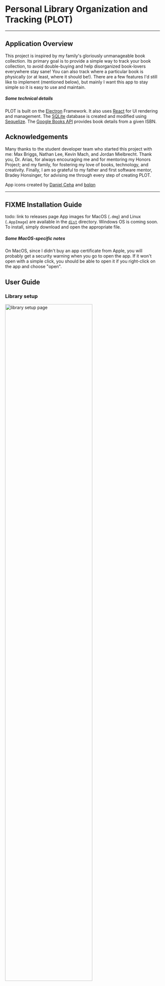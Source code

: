 # Personal Library Organization and Tracking (PLOT)
---
## Application Overview
This project is inspired by my family's gloriously unmanageable book collection. Its primary goal is to provide a simple way to track your book collection, to avoid double-buying and help disorganized book-lovers everywhere stay sane! You can also track where a particular book is physically (or at least, where it should be!). There are a few features I'd still like to implement (mentioned below), but mainly I want this app to stay simple so it is easy to use and maintain.  

##### Some technical details
PLOT is built on the [Electron](https://www.electronjs.org/) Framework. It also uses [React](https://reactjs.org/) for UI rendering and management. The [SQLite](https://www.sqlite.org/index.html) database is created and modified using [Sequelize](https://sequelize.org/). The [Google Books API](https://developers.google.com/books) provides book details from a given ISBN.

## Acknowledgements
Many thanks to the student developer team who started this project with me: Max Briggs, Nathan Lee, Kevin Mach, and Jordan Mielbrecht. Thank you, Dr. Arias, for always encouraging me and for mentoring my Honors Project; and my family, for fostering my love of books, technology, and creativity. Finally, I am so grateful to my father and first software mentor, Bradey Honsinger, for advising me through every step of creating PLOT.  

App icons created by [Daniel Ceha](https://www.flaticon.com/free-icons/bookshelf) and [bqlqn](https://www.flaticon.com/free-icons/book)

---
## FIXME Installation Guide
todo: link to releases page
App images for MacOS (`.dmg`) and Linux (`.AppImage`) are available in the [`dist`](dist) directory. Windows OS is coming soon. To install, simply download and open the appropriate file.  
##### Some MacOS-specific notes
On MacOS, since I didn't buy an app certificate from Apple, you will probably get a security warning when you go to open the app. If it won't open with a simple click, you should be able to open it if you right-click on the app and choose "open".


## User Guide
### Library setup
<img src="./plot_screencaps/library_setup.png" alt="library setup page" width=75%><br/>  
The first time you open PLOT, you will see a screen like the one above. Give your library a name! It will be displayed later as "The _Yourname_ Library". If you input "The Yourname Library" into the text box, it will turn into "The The Yourname Library Library". Then you can sign in as guest right away, or add a user first. Either way, you should add a location before you add a book because of [this existing issue](https://github.com/katiehons/plot2/issues/5). After clicking the Menu button (☰) go to Manage Locations > Add a location. You'll need to add a room first and then a bookshelf. Then you can start adding books under Menu > Add Book! See the below section for more information.

### Profiles
<img src="./plot_screencaps/profiles.png" alt="profiles page" width=75%><br/>  
You can add a new profile from the profiles page, which you'll see immediately after you open on the app. You can also get to the profiles page through Menu > Switch Profiles. Usernames can't be empty, which the app will tell you if you try to "Save and return" before entering a name. Other than that there are no restrictions on characters or length for usernames. There is also currently no way to delete a user, so be careful who you add!

### Locations
<img src="./plot_screencaps/manage_locations.png" alt="manage locations page" width=75%><br/>  
##### Managing Locations
You can add and delete locations from "Manage Locations". Deleting a room also deletes all of its bookshelves. Location will be unset for any books stored on the bookshelf or in the room you delete. Set the location of a particular book through its "Edit" button  

##### View Books by Location
On the "Browse Bookshelves" page you can see all the books located on a bookshelf. My vision for this feature was to mimic browsing your shelves looking for something to read.

### Books
<img src="./plot_screencaps/home_books.png" alt="home screen books" width=75%><br/>  
##### Adding a book
On the "Add Book" page, you can add a new book by entering an ISBN. If you are going to be adding many books, I recommend getting a barcode scanner; all you need to do is connect the scanner to your computer and it can get the ISBN from a book's barcode. PLOT looks on Google Books to find information about the book you're adding. It is a large but not exhaustive database of books; if you are getting a message that it failed to find a book with your ISBN and you are sure there are no errors in the ISBN, try searching [books.google.com](https://books.google.com) by title, and see if there is a comparable book. If you find something close enough, you can copy and paste the ISBN from that listing. You can also use the "Add Manually" button to enter information without searching. There is no way to add a cover image manually, so the default image will be used. There is no formatting or other error checking for the input fields though, so be careful!    

### Page List
The pages in the library, a brief description of their purpose, and how to navigate to them.  

**Menu:** PLOT's toolbar for page navigation. Accessible under the hamburger menu
 icon "☰" from most pages  
 <img src="./plot_screencaps/menu_bar.png" alt="menu bar" width=50%><br/>  

**Profiles:** Select profile. First page shown after opening the app, and is also under Menu > Switch Profiles  
<img src="./plot_screencaps/profiles.png" alt="profiles page" width=50%><br/>  

**Add Profile:** Create a new user. Profiles > "Add Profile" button  
<img src="./plot_screencaps/add_profile.png" alt="new profile page" width=50%><br/>  

**Home:** Library homepage. View which user is signed in, and scroll through an unordered list of books. Access by clicking any profile button on the Profiles page, or through Menu > Library Home  
<img src="./plot_screencaps/home.png" alt="home page" width=50%><br/>  

**Browse Bookshelves:** Scroll through books on a particular bookshelf. Menu > Browse Locations   
<img src="./plot_screencaps/browse_bookshelves.png" alt="browse bookshelves page" width=50%><br/>  

**Search:** Search the books in your own library by Title, Author, or ISBN. Menu > Search Books  
<img src="./plot_screencaps/search.png" alt="search page" width=50%><br/>

**Add a New Book (ISBN search):** Add a book to the library by entering only its ISBN. Menu > Add Book or from Add Book (Manually) click "Add by Searching" button.  
<img src="./plot_screencaps/add_book_isbn.png" alt="add book by isbn" width=50%><br/>
<img src="./plot_screencaps/add_isbn_confirm.png" alt="add book by isbn: confirmation" width=50%><br/>

**Add a New Book (Manually)**: Menu > Add Book > "Add Manually" button  
<img src="./plot_screencaps/add_man.png" alt="add book manually" width=50%><br/>
<img src="./plot_screencaps/add_man_confirm.png" alt="add book manually: confirmation" width=50%><br/>

**Edit (Book)**: Edit title, author, ISBN, and location of a particular book. Click the "Edit" button on a book tile anywhere it's visible: Home, Search, or Browse Bookshelves.  
<img src="./plot_screencaps/edit_book.png" alt="edit book page" width=50%><br/>

**Manage Locations:** Navigate to add or delete locations page. View all locations that exist in the library. Menu > Manage Locations  
<img src="./plot_screencaps/manage_locations.png" alt="manage locations" width=50%><br/>

**Add New Location:** Add a room or bookshelf. Manage Locations > "Add Location" button  
<img src="./plot_screencaps/add_loc.png" alt="add location" width=50%><br/>

**Delete a Location:** Remove a room or bookshelf from your library. Manage Locations > "Delete Location" button  
<img src="./plot_screencaps/del_loc.png" alt="delete location" width=50%><br/>

**Setup:** Set your library name. Visible only the first time you open the app; no way to navigate back to it after setup is complete.  
<img src="./plot_screencaps/library_setup.png" alt="library setup screen" width=50%><br/>

## Planned Features
##### Reading History and TBR
As you may notice, the ability to view books as a particular user goes completely unused at this point. The vision for this feature is to implement a reading history and to be read list. A user will be able to add books from the library to their own list.

##### Select and Move Multiple Books
I would like to add the ability to move multiple books at once from one location to another. With the current feature set, if you move several books from one shelf to another you would need to change their location in PLOT one at a time, which could be heinously tedious depending on how many books you move at once.

##### User-defined Tags
Users would be able to define their own categories and assign books to them.

##### What would you like to see?
I welcome feature suggestions and other input. If you have an idea for refinement of an existing feature or if there is a feature you would love to see, create an issue in this repo to let me know! This is also the best way to report bugs.
